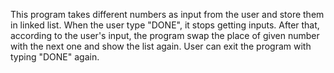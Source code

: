 This program takes different numbers as input from the user and store them in linked list. When the user type "DONE", it stops getting inputs. After that, according to the user's input, the program swap the place of given number with the next one and show the list again. User can exit the program with typing "DONE" again.
